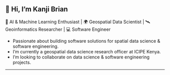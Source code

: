 ## 👋 Hi, I’m Kanji Brian
🤖 AI & Machine Learning Enthusiast | 🌍 Geospatial Data Scientist | 🛰️ Geoinformatics Researcher | 💻 Software Engineer

- Passionate about building software solutions for spatial data science & software engineering.
- I’m currently a geospatial data science research officer at ICIPE Kenya.
- I’m looking to collaborate on data science & software engineering projects.
---

<!---
kanjibrian/kanjibrian is a ✨ special ✨ repository because its `README.md` (this file) appears on your GitHub profile.
You can click the Preview link to view your changes.
--->
